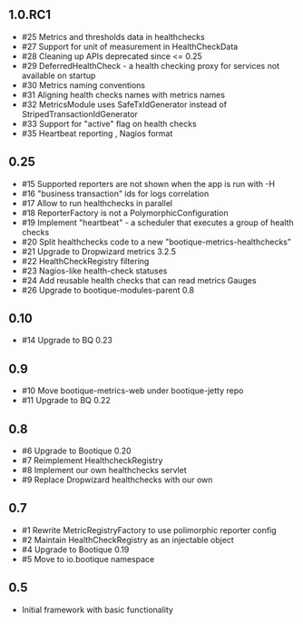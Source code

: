 ## 1.0.RC1

* #25 Metrics and thresholds data in healthchecks
* #27 Support for unit of measurement in HealthCheckData
* #28 Cleaning up APIs deprecated since <= 0.25
* #29 DeferredHealthCheck - a health checking proxy for services not available on startup
* #30 Metrics naming conventions
* #31 Aligning health checks names with metrics names 
* #32 MetricsModule uses SafeTxIdGenerator instead of StripedTransactionIdGenerator 
* #33 Support for "active" flag on health checks
* #35 Heartbeat reporting , Nagios format

## 0.25

* #15 Supported reporters are not shown when the app is run with -H
* #16 "business transaction" ids for logs correlation
* #17 Allow to run healthchecks in parallel
* #18 ReporterFactory is not a PolymorphicConfiguration
* #19 Implement "heartbeat" - a scheduler that executes a group of health checks
* #20 Split healthchecks code to a new "bootique-metrics-healthchecks"
* #21 Upgrade to Dropwizard metrics 3.2.5
* #22 HealthCheckRegistry filtering
* #23 Nagios-like health-check statuses
* #24 Add reusable health checks that can read metrics Gauges
* #26 Upgrade to bootique-modules-parent 0.8

## 0.10

* #14 Upgrade to BQ 0.23 

## 0.9

* #10 Move bootique-metrics-web under bootique-jetty repo
* #11 Upgrade to BQ 0.22

## 0.8

* #6 Upgrade to Bootique 0.20
* #7 Reimplement HealthcheckRegistry
* #8 Implement our own healthchecks servlet
* #9 Replace Dropwizard healthchecks with our own

## 0.7

* #1 Rewrite MetricRegistryFactory to use polimorphic reporter config
* #2 Maintain HealthCheckRegistry as an injectable object
* #4 Upgrade to Bootique 0.19
* #5 Move to io.bootique namespace

## 0.5

* Initial framework with basic functionality
